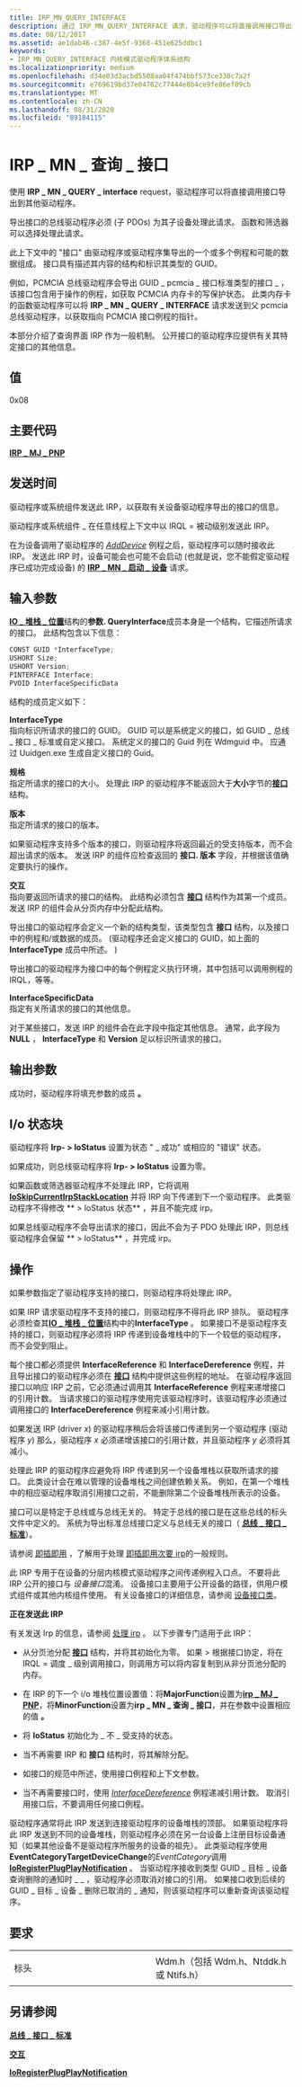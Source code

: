 ```yaml
---
title: IRP_MN_QUERY_INTERFACE
description: 通过 IRP_MN_QUERY_INTERFACE 请求，驱动程序可以将直接调用接口导出到其他驱动程序。导出接口的总线驱动程序必须 (子 PDOs) 为其子设备处理此请求。
ms.date: 08/12/2017
ms.assetid: ae1dab46-c387-4e5f-9368-451e625ddbc1
keywords:
- IRP_MN_QUERY_INTERFACE 内核模式驱动程序体系结构
ms.localizationpriority: medium
ms.openlocfilehash: d34e03d3acbd5508aa04f474bbf573ce330c7a2f
ms.sourcegitcommit: e769619bd37e04762c77444e8b4ce9fe86ef09cb
ms.translationtype: MT
ms.contentlocale: zh-CN
ms.lasthandoff: 08/31/2020
ms.locfileid: "89184115"
---
```

# <a name="irp_mn_query_interface"></a>IRP \_ MN \_ 查询 \_ 接口


使用 **IRP \_ MN \_ QUERY \_ interface** request，驱动程序可以将直接调用接口导出到其他驱动程序。

导出接口的总线驱动程序必须 (子 PDOs) 为其子设备处理此请求。 函数和筛选器可以选择处理此请求。

此上下文中的 "接口" 由驱动程序或驱动程序集导出的一个或多个例程和可能的数据组成。 接口具有描述其内容的结构和标识其类型的 GUID。

例如，PCMCIA 总线驱动程序会导出 GUID \_ pcmcia \_ 接口标准类型的接口 \_ ，该接口包含用于操作的例程，如获取 PCMCIA 内存卡的写保护状态。 此类内存卡的函数驱动程序可以将 **IRP \_ MN \_ QUERY \_ INTERFACE** 请求发送到父 pcmcia 总线驱动程序，以获取指向 PCMCIA 接口例程的指针。

本部分介绍了查询界面 IRP 作为一般机制。 公开接口的驱动程序应提供有关其特定接口的其他信息。

## <a name="value"></a>值

0x08

<a name="major-code"></a>主要代码
----------

[**IRP \_ MJ \_ PNP**](irp-mj-pnp.md)

<a name="when-sent"></a>发送时间
---------

驱动程序或系统组件发送此 IRP，以获取有关设备驱动程序导出的接口的信息。

驱动程序或系统组件 \_ 在任意线程上下文中以 IRQL = 被动级别发送此 IRP。

在为设备调用了驱动程序的 [*AddDevice*](/windows-hardware/drivers/ddi/wdm/nc-wdm-driver_add_device) 例程之后，驱动程序可以随时接收此 IRP。 发送此 IRP 时，设备可能会也可能不会启动 (也就是说，您不能假定驱动程序已成功完成设备) 的 [**IRP \_ MN \_ 启动 \_ 设备**](irp-mn-start-device.md) 请求。

## <a name="input-parameters"></a>输入参数


[**IO \_ 堆栈 \_ 位置**](/windows-hardware/drivers/ddi/wdm/ns-wdm-_io_stack_location)结构的**参数. QueryInterface**成员本身是一个结构，它描述所请求的接口。 此结构包含以下信息：

```cpp
CONST GUID *InterfaceType;
USHORT Size;
USHORT Version;
PINTERFACE Interface;
PVOID InterfaceSpecificData
```

结构的成员定义如下：

<a href="" id="interfacetype"></a>**InterfaceType**  
指向标识所请求的接口的 GUID。 GUID 可以是系统定义的接口，如 GUID \_ 总线 \_ 接口 \_ 标准或自定义接口。 系统定义的接口的 Guid 列在 Wdmguid 中。 应通过 Uuidgen.exe 生成自定义接口的 Guid。

<a href="" id="size"></a>**规格**  
指定所请求的接口的大小。 处理此 IRP 的驱动程序不能返回大于**大小**字节的[**接口**](/windows-hardware/drivers/ddi/wdm/ns-wdm-_interface)结构。

<a href="" id="version"></a>**版本**  
指定所请求的接口的版本。

如果驱动程序支持多个版本的接口，则驱动程序将返回最近的受支持版本，而不会超出请求的版本。 发送 IRP 的组件应检查返回的 **接口. 版本** 字段，并根据该值确定要执行的操作。

<a href="" id="interface"></a>**交互**  
指向要返回所请求的接口的结构。 此结构必须包含 [**接口**](/windows-hardware/drivers/ddi/wdm/ns-wdm-_interface) 结构作为其第一个成员。 发送 IRP 的组件会从分页内存中分配此结构。

导出接口的驱动程序会定义一个新的结构类型，该类型包含 **接口** 结构，以及接口中的例程和/或数据的成员。  (驱动程序还会定义接口的 GUID，如上面的 **InterfaceType** 成员中所述。 ) 

导出接口的驱动程序为接口中的每个例程定义执行环境，其中包括可以调用例程的 IRQL，等等。

<a href="" id="interfacespecificdata"></a>**InterfaceSpecificData**  
指定有关所请求的接口的其他信息。

对于某些接口，发送 IRP 的组件会在此字段中指定其他信息。 通常，此字段为 **NULL** ， **InterfaceType** 和 **Version** 足以标识所请求的接口。

## <a name="output-parameters"></a>输出参数


成功时，驱动程序将填充参数的成员 **。**

## <a name="io-status-block"></a>I/o 状态块


驱动程序将 **Irp- &gt; IoStatus** 设置为状态 " \_ 成功" 或相应的 "错误" 状态。

如果成功，则总线驱动程序将 **Irp- &gt; IoStatus** 设置为零。

如果函数或筛选器驱动程序不处理此 IRP，它将调用 [**IoSkipCurrentIrpStackLocation**](./mm-bad-pointer.md) 并将 IRP 向下传递到下一个驱动程序。 此类驱动程序不得修改 ** &gt; IoStatus 状态** ，并且不能完成 irp。

如果总线驱动程序不会导出请求的接口，因此不会为子 PDO 处理此 IRP，则总线驱动程序会保留 ** &gt; IoStatus** ，并完成 irp。

<a name="operation"></a>操作
---------

如果参数指定了驱动程序支持的接口，则驱动程序将处理此 IRP。

如果 IRP 请求驱动程序不支持的接口，则驱动程序不得将此 IRP 排队。 驱动程序必须检查其[**IO \_ 堆栈 \_ 位置**](/windows-hardware/drivers/ddi/wdm/ns-wdm-_io_stack_location)结构中的**InterfaceType** 。 如果接口不是驱动程序支持的接口，则驱动程序必须将 IRP 传递到设备堆栈中的下一个较低的驱动程序，而不会受到阻止。

每个接口都必须提供 **InterfaceReference** 和 **InterfaceDereference** 例程，并且导出接口的驱动程序必须在 [**接口**](/windows-hardware/drivers/ddi/wdm/ns-wdm-_interface) 结构中提供这些例程的地址。 在驱动程序返回接口以响应 IRP 之前，它必须通过调用其 **InterfaceReference** 例程来递增接口的引用计数。 当请求接口的驱动程序使用完该驱动程序时，该驱动程序必须通过调用接口的 **InterfaceDereference** 例程来减小引用计数。

如果发送 IRP (driver *x*) 的驱动程序稍后会将该接口传递到另一个驱动程序 (驱动程序 *y*) 那么，驱动程序 *x* 必须递增该接口的引用计数，并且驱动程序 *y* 必须将其减小。

处理此 IRP 的驱动程序应避免将 IRP 传递到另一个设备堆栈以获取所请求的接口。 此类设计会在难以管理的设备堆栈之间创建依赖关系。 例如，在第一个堆栈中的相应驱动程序取消引用接口之前，不能删除第二个设备堆栈所表示的设备。

接口可以是特定于总线或与总线无关的。 特定于总线的接口是在这些总线的标头文件中定义的。 系统为导出标准总线接口定义与总线无关的接口（ [**总线 \_ 接口 \_ 标准**](/windows-hardware/drivers/ddi/wdm/ns-wdm-_bus_interface_standard)）。

请参阅 [即插即用](https://docs.microsoft.com/windows-hardware/drivers/kernel/implementing-plug-and-play) ，了解用于处理 [即插即用次要 irp](plug-and-play-minor-irps.md)的一般规则。

此 IRP 专用于在设备的分层内核模式驱动程序之间传递例程入口点。 不要将此 IRP 公开的接口与 *设备接口*混淆。 设备接口主要用于公开设备的路径，供用户模式组件或其他内核组件使用。 有关设备接口的详细信息，请参阅 [设备接口类](../install/overview-of-device-interface-classes.md)。

**正在发送此 IRP**

有关发送 Irp 的信息，请参阅 [处理 irp](./handling-irps.md) 。 以下步骤专门适用于此 IRP：

-   从分页池分配 [**接口**](/windows-hardware/drivers/ddi/wdm/ns-wdm-_interface) 结构，并将其初始化为零。 如果 &gt; 根据接口协定，将在 IRQL = 调度 \_ 级别调用接口，则调用方可以将内容复制到从非分页池分配的内存。

-   在 IRP 的下一个 i/o 堆栈位置设置值：将**MajorFunction**设置为[**irp \_ MJ \_ PNP**](irp-mj-pnp.md)，将**MinorFunction**设置为**irp \_ MN \_ 查询 \_ 接口**，并在参数中设置相应的值 **。**

-   将 **IoStatus** 初始化为 \_ 不 \_ 受支持的状态。

-   当不再需要 IRP 和 **接口** 结构时，将其解除分配。

-   如接口的规范中所述，使用接口例程和上下文参数。

-   当不再需要接口时，使用 [*InterfaceDereference*](/windows-hardware/drivers/ddi/wdm/nc-wdm-pinterface_dereference) 例程递减引用计数。 取消引用接口后，不要调用任何接口例程。

驱动程序通常将此 IRP 发送到连接驱动程序的设备堆栈的顶部。 如果驱动程序将此 IRP 发送到不同的设备堆栈，则驱动程序必须在另一台设备上注册目标设备通知（如果其他设备不是驱动程序所服务的设备的祖先）。 此类驱动程序使用**EventCategoryTargetDeviceChange**的*EventCategory*调用[**IoRegisterPlugPlayNotification**](/windows-hardware/drivers/ddi/wdm/nf-wdm-ioregisterplugplaynotification) 。 当驱动程序接收到类型 GUID \_ 目标 \_ 设备查询删除的通知时 \_ \_ ，驱动程序必须取消对接口的引用。 如果接口收到后续的 GUID \_ 目标 \_ 设备 \_ 删除已取消的 \_ 通知，则该驱动程序可以重新查询该驱动程序。

<a name="requirements"></a>要求
------------

<table>
<colgroup>
<col width="50%" />
<col width="50%" />
</colgroup>
<tbody>
<tr class="odd">
<td><p>标头</p></td>
<td>Wdm.h（包括 Wdm.h、Ntddk.h 或 Ntifs.h）</td>
</tr>
</tbody>
</table>

## <a name="see-also"></a>另请参阅


[**总线 \_ 接口 \_ 标准**](/windows-hardware/drivers/ddi/wdm/ns-wdm-_bus_interface_standard)

[**交互**](/windows-hardware/drivers/ddi/wdm/ns-wdm-_interface)

[**IoRegisterPlugPlayNotification**](/windows-hardware/drivers/ddi/wdm/nf-wdm-ioregisterplugplaynotification)

 

